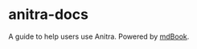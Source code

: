 # anitra-docs

A guide to help users use Anitra. Powered by [mdBook](https://rust-lang.github.io/mdBook/).

